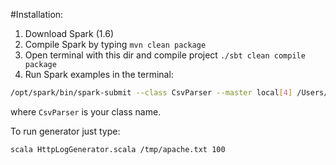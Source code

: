 #Installation:

1. Download Spark (1.6)
2. Compile Spark by typing `mvn clean package`
3. Open terminal with this dir and compile project `./sbt clean compile package`
4. Run Spark examples in the terminal:

```sh
/opt/spark/bin/spark-submit --class CsvParser --master local[4] /Users/sebastian/workshop/target/scala-2.11/espeo-workshops_2.11-1.0.jar
```

where `CsvParser` is your class name.

To run generator just type:

```sh
scala HttpLogGenerator.scala /tmp/apache.txt 100
```
